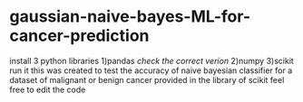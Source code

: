 # gaussian-naive-bayes-ML-for-cancer-prediction
install 3 python libraries
1)pandas  *check the correct verion*
2)numpy
3)scikit
run it
this was created to test the accuracy of naive bayesian classifier for a dataset of malignant
or benign cancer provided in the library of scikit
feel free to edit the code
